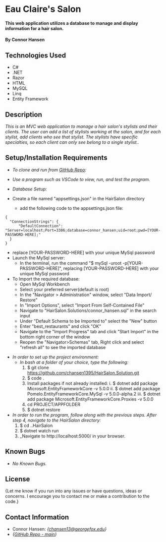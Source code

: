 # Eau Claire's Salon

#### This web application utilizes a database to manage and display information for a hair salon.

#### By Connor Hansen

## Technologies Used

* C#
* .NET
* Razor
* HTML
* MySQL
* Linq
* Entity Framework

## Description

_This is an MVC web application to manage a hair salon's stylists and their clients. The user can add a list of stylists working at the salon, and for each stylist, add clients who see that stylist. The stylists have specific specialties, so each client can only see belong to a single stylist.._

## Setup/Installation Requirements

- _To clone and run from [GitHub Repo](https://github.com/chansen1395/HairSalon.Solution):_

- _Use a program such as VSCode to view, run, and test the program._
  
- _Database Setup:_

- Create a file named "appsettings.json" in the HairSalon directory
  * add the following code to the appsettings.json file:

```
{
  "ConnectionStrings": {
      "DefaultConnection": "Server=localhost;Port=3306;database=connor_hansen;uid=root;pwd=[YOUR-PASSWORD-HERE];"
  }
}
```
  * replace [YOUR-PASSWORD-HERE] with your unique MySql password
* Launch the MySql server:
  - In the terminal, run the command "$ mySql -uroot -p[YOUR-PASSWORD-HERE]", replacing [YOUR-PASSWORD-HERE] with your unique MySql password
* To Import the required database:
  - Open MySql Workbench
  - Select your preferred server(default is root)
  - In the "Navigator > Administration" window, select "Data Import/ Restore"
  - In "Import Options", select "Import From Self-Contained File"
  - Navigate to "HairSalon.Solutions/connor_hansen.sql" in the search input
  - Under "Default Schema to be Imported to" select the "New" button
  - Enter "best_restaurants" and click "OK"
  - Navigate to the "Import Progress" tab and click "Start Import" in the bottom right corner of the window
  - Reopen the "Navigator>Schemas" tab, Right click and select "refresh all" to see the imported database

- _In order to set up the project environment:_
  - _In bash at a folder of your choice, type the following:_
    1. $ git clone https://github.com/chansen1395/HairSalon.Solution.git
    2. $  code .
    3. Install packages if not already installed:
      i. $ dotnet add package Microsoft.EntityFrameworkCore -v 5.0.0
      ii. $ dotnet add package Pomelo.EntityFrameworkCore.MySql -v 5.0.0-alpha.2
      iii. $ dotnet add package Microsoft.EntityFrameworkCore.Proxies -v 5.0.0
    4. cd PROJECT/APPFOLDER
    5. $ dotnet restore
- _In order to run the program, follow along with the previous steps. After step 4, navigate to the HairSalon directory:_
    1. $ cd ..HairSalon
    2. $ dotnet watch run
    3. _Navigate to http://localhost:5000/ in your browser.

## Known Bugs

* _No Known Bugs._

## License

{Let me know if you run into any issues or have questions, ideas or concerns. I encourage you to contact me or make a contribution to the code.}

## Contact Information

- Connor Hansen: _{<chansen13@georgefox.edu>}_
- _{[GitHub Repo - main](https://github.com/chansen1395/HairSalon.Solution)}_